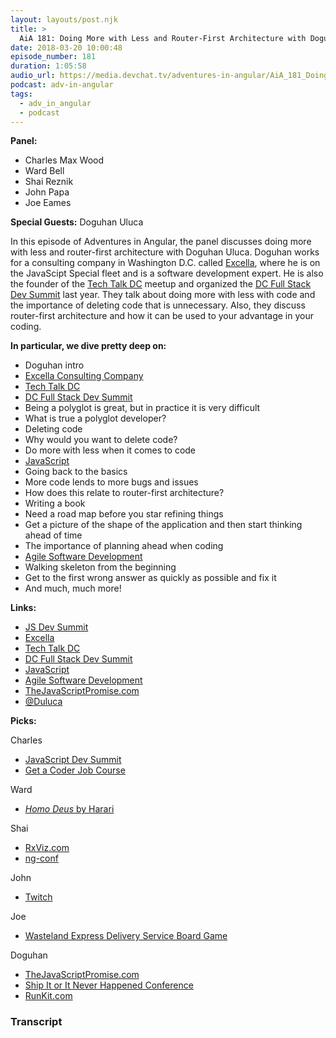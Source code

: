 ```yaml
---
layout: layouts/post.njk
title: >
  AiA 181: Doing More with Less and Router-First Architecture with Doguhan Uluca
date: 2018-03-20 10:00:48
episode_number: 181
duration: 1:05:58
audio_url: https://media.devchat.tv/adventures-in-angular/AiA_181_Doing_More_with_Less_and_Router_First_Architecture_with_Doguhan_Uluca.mp3
podcast: adv-in-angular
tags:
  - adv_in_angular
  - podcast
---
```


**Panel:**

- Charles Max Wood
- Ward Bell
- Shai Reznik
- John Papa
- Joe Eames

**Special Guests:** Doguhan Uluca

In this episode of Adventures in Angular, the panel discusses doing more with less and router-first architecture with Doguhan Uluca. Doguhan works for a consulting company in Washington D.C. called [Excella](https://www.excella.com/), where he is on the JavaScipt Special fleet and is a software development expert. He is also the founder of the [Tech Talk DC](https://www.meetup.com/TechTalkDC/) meetup and organized the [DC Full Stack Dev Summit](https://www.dcfullstack.com/) last year. They talk about doing more with less with code and the importance of deleting code that is unnecessary. Also, they discuss router-first architecture and how it can be used to your advantage in your coding.

**In particular, we dive pretty deep on:**

- Doguhan intro
- [Excella Consulting Company](https://www.excella.com/)
- [Tech Talk DC](https://www.meetup.com/TechTalkDC/)
- [DC Full Stack Dev Summit](https://www.dcfullstack.com/)
- Being a polyglot is great, but in practice it is very difficult
- What is true a polyglot developer?
- Deleting code
- Why would you want to delete code?
- Do more with less when it comes to code
- [JavaScript](https://www.javascript.com/)
- Going back to the basics
- More code lends to more bugs and issues
- How does this relate to router-first architecture?
- Writing a book
- Need a road map before you star refining things
- Get a picture of the shape of the application and then start thinking ahead of time
- The importance of planning ahead when coding
- [Agile Software Development](https://www.agilealliance.org/agile101/)
- Walking skeleton from the beginning
- Get to the first wrong answer as quickly as possible and fix it
- And much, much more!

**Links:&nbsp;**

- [JS Dev Summit](https://jsdevsummit.com/)
- [Excella](https://www.excella.com/)
- [Tech Talk DC](https://www.meetup.com/TechTalkDC/)
- [DC Full Stack Dev Summit](https://www.dcfullstack.com/)
- [JavaScript](https://www.javascript.com/)
- [Agile Software Development](https://www.agilealliance.org/agile101/)
- [TheJavaScriptPromise.com](https://thejavascriptpromise.com/)
- [@Duluca](https://twitter.com/duluca?lang=en)

**Picks:**

Charles

- [JavaScript Dev Summit](https://jsdevsummit.com/)
- [Get a Coder Job Course](https://devchat.tv/get-a-coder-job)

Ward

- [_Homo Deus_ by Harari](https://www.amazon.com/Homo-Deus-Brief-History-Tomorrow/dp/0062464310)

Shai

- [RxViz.com](https://rxviz.com/)
- [ng-conf](https://www.ng-conf.org/)

John

- [Twitch](https://www.twitch.tv/)

Joe

- [Wasteland Express Delivery Service Board Game](https://www.amazon.com/Pandasaurus-Wasteland-Express-Delivery-Service/dp/B01MRCE98Y)

Doguhan

- [TheJavaScriptPromise.com](https://thejavascriptpromise.com/)
- [Ship It or It Never Happened Conference](https://xp2018.sched.com/event/DrqC/ship-it-or-it-never-happened-the-power-of-docker-heroku-circleci?iframe=no&w=100%25&sidebar=yes&bg=no)
- [RunKit.com](https://runkit.com/home)

### Transcript
